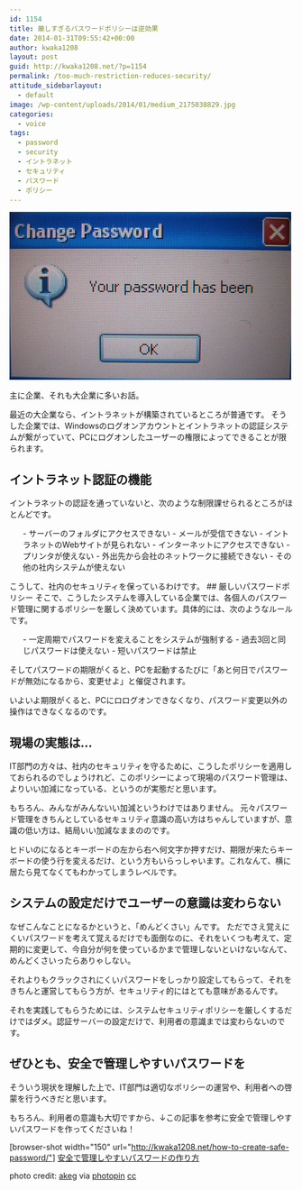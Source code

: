 ```yaml
---
id: 1154
title: 厳しすぎるパスワードポリシーは逆効果
date: 2014-01-31T09:55:42+00:00
author: kwaka1208
layout: post
guid: http://kwaka1208.net/?p=1154
permalink: /too-much-restriction-reduces-security/
attitude_sidebarlayout:
  - default
image: /wp-content/uploads/2014/01/medium_2175038829.jpg
categories:
  - voice
tags:
  - password
  - security
  - イントラネット
  - セキュリティ
  - パスワード
  - ポリシー
---
```

<img src="/assets/images/2014/01/medium_2175038829.jpg" alt="password have to be changed" width="500" height="298" class="alignnone size-full wp-image-1157" />

主に企業、それも大企業に多いお話。

最近の大企業なら、イントラネットが構築されているところが普通です。
そうした企業では、Windowsのログオンアカウントとイントラネットの認証システムが繋がっていて、PCにログオンしたユーザーの権限によってできることが限られます。
## イントラネット認証の機能
イントラネットの認証を通っていないと、次のような制限課せられるところがほとんどです。
<ul>
- サーバーのフォルダにアクセスできない
- メールが受信できない
- イントラネットのWebサイトが見られない
- インターネットにアクセスできない
- プリンタが使えない
- 外出先から会社のネットワークに接続できない
- その他の社内システムが使えない
</ul>
こうして、社内のセキュリティを保っているわけです。
## 厳しいパスワードポリシー
そこで、こうしたシステムを導入している企業では、各個人のパスワード管理に関するポリシーを厳しく決めています。具体的には、次のようなルールです。
<ul>
- 一定周期でパスワードを変えることをシステムが強制する
- 過去3回と同じパスワードは使えない
- 短いパスワードは禁止
</ul>
そしてパスワードの期限がくると、PCを起動するたびに「あと何日でパスワードが無効になるから、変更せよ」と催促されます。

いよいよ期限がくると、PCにロログオンできなくなり、パスワード変更以外の操作はできなくなるのです。
## 現場の実態は...
IT部門の方々は、社内のセキュリティを守るために、こうしたポリシーを適用しておられるのでしょうけれど、このポリシーによって現場のパスワード管理は、よりいい加減になっている、というのが実態だと思います。

もちろん、みんながみんないい加減というわけではありません。
元々パスワード管理をきちんとしているセキュリティ意識の高い方はちゃんしていますが、意識の低い方は、結局いい加減なままののです。

ヒドいのになるとキーボードの左から右へ何文字か押すだけ、期限が来たらキーボードの使う行を変えるだけ、という方もいらっしゃいます。これなんて、横に居たら見てなくてもわかってしまうレベルです。
## システムの設定だけでユーザーの意識は変わらない
なぜこんなことになるかというと、「めんどくさい」んです。
ただでさえ覚えにくいパスワードを考えて覚えるだけでも面倒なのに、それをいくつも考えて、定期的に変更して、今自分が何を使っているかまで管理しないといけないなんて、めんどくさいったらありゃしない。

それよりもクラックされにくいパスワードをしっかり設定してもらって、それをきちんと運営してもらう方が、セキュリティ的にはとても意味があるんです。

それを実践してもらうためには、システムセキュリティポリシーを厳しくするだけではダメ。認証サーバーの設定だけで、利用者の意識までは変わらないのです。
## ぜひとも、安全で管理しやすいパスワードを
そういう現状を理解した上で、IT部門は適切なポリシーの運営や、利用者への啓蒙を行うべきだと思います。

もちろん、利用者の意識も大切ですから、↓この記事を参考に安全で管理しやすいパスワードを作ってくださいね！

[browser-shot width="150" url="http://kwaka1208.net/how-to-create-safe-password/"] 
<a href="http://kwaka1208.net/how-to-create-safe-password/">安全で管理しやすいパスワードの作り方</a>

photo credit: <a href="http://www.flickr.com/photos/akeg/2175038829/">akeg</a> via <a href="http://photopin.com">photopin</a> <a href="http://creativecommons.org/licenses/by-sa/2.0/">cc</a>